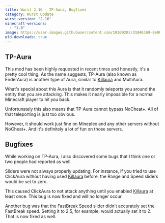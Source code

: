 ```yaml
---
title: Wurst 2.16 - TP-Aura, Bugfixes
category: Wurst Update
wurst-version: "2.16"
minecraft-versions:
  - "1.8"
image: https://user-images.githubusercontent.com/10100202/31046369-8e903d2c-a5f7-11e7-84b0-ee2be19c9a3c.jpg
old-downloads: true
---
```

## TP-Aura
This mod has been highly requested in recent times and honestly, it's a pretty cool thing. As the name suggests, TP-Aura (also known as EnderAura) is another type of Aura, similar to [Killaura](https://wiki.wurstclient.net/killaura) and MultiAura.

What's special about this Aura is that it randomly teleports you around the entity that you are attacking. This makes it nearly impossible for a normal Minecraft player to hit you back.

Unfortunately this also means that TP-Aura cannot bypass NoCheat+. All of that teleporting is just too obvious.

However, it should work just fine on Mineplex and any other servers without NoCheat+. And it's definitely a lot of fun on those servers.

## Bugfixes
While working on TP-Aura, I also discovered some bugs that I think one or two people had reported as well.

Sliders were not always properly updating. For instance, if you tried to use ClickAura without having used [Killaura](https://wiki.wurstclient.net/killaura) before, the Range and Speed sliders would be set to zero.

This caused ClickAura to not attack anything until you enabled [Killaura](https://wiki.wurstclient.net/killaura) at least once. This bug is now fixed and will no longer occur.

Another bug was that the FastBreak Speed slider didn't accurately set the FastBreak speed. Setting it to 2.5, for example, would actually set it to 2. That is now fixed as well.
